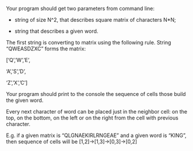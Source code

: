 Your program should get two parameters from command line:

- string of size N^2, that describes square matrix of characters N*N;

- string that describes a given word.

The first string is converting to matrix using the following rule. String “QWEASDZXC” forms the matrix:

[‘Q’,’W’,’E’,

‘A’,’S’,’D’,

‘Z’,’X’,’C’]

Your program should print to the console the sequence of cells those build the given word.

Every next character of word can be placed just in the neighbor cell: on the top, on the bottom, on the left or on the right from the cell with previous character.

E.g. if a given matrix is “QLGNAEKIRLRNGEAE” and a given word is “KING”, then sequence of cells will be [1,2]->[1,3]->[0,3]->[0,2]
